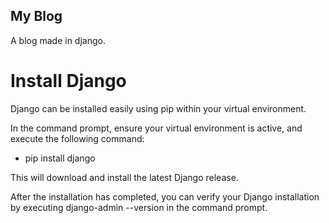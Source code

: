 ## My Blog
A blog made in django.

# Install Django
Django can be installed easily using pip within your virtual environment.

In the command prompt, ensure your virtual environment is active, and execute the following command:

* pip install django

This will download and install the latest Django release.

After the installation has completed, you can verify your Django installation by executing django-admin --version in the command prompt.
